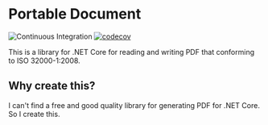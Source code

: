 # Portable Document
![Continuous Integration](https://github.com/ultimaweapon/portable-document/workflows/Continuous%20Integration/badge.svg)
[![codecov](https://codecov.io/gh/ultimaweapon/portable-document/branch/master/graph/badge.svg)](https://codecov.io/gh/ultimaweapon/portable-document)

This is a library for .NET Core for reading and writing PDF that conforming to ISO 32000-1:2008.

## Why create this?

I can't find a free and good quality library for generating PDF for .NET Core. So I create this.
